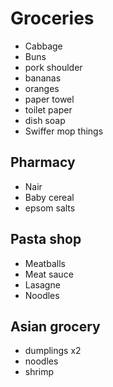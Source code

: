 # Groceries

- Cabbage
- Buns
- pork shoulder
- bananas
- oranges
- paper towel
- toilet paper
- dish soap
- Swiffer mop things

## Pharmacy

- Nair
- Baby cereal
- epsom salts

## Pasta shop

- Meatballs
- Meat sauce
- Lasagne
- Noodles

## Asian grocery

- dumplings x2
- noodles
- shrimp
